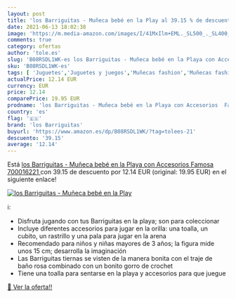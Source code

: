 ```yaml
---
layout: post
title: 'los Barriguitas - Muñeca bebé en la Play al 39.15 % de descuento'
date: 2021-06-13 18:02:38
image: 'https://m.media-amazon.com/images/I/41MxIlm+EML._SL500_._SL400_.jpg'
comments: true
category: ofertas
author: 'tole.es'
slug: 'B08RSDL1WK-es los Barriguitas - Muñeca bebé en la Playa con Accesorios...'
sku: 'B08RSDL1WK-es'
tags: [ 'Juguetes','Juguetes y juegos','Muñecas fashion','Muñecas fashion y accesorios','Muñecas y accesorios','bebé','los barriguitas', ]
actualPrice: 12.14 EUR
currency: EUR
price: 12.14
comparePrice: 19.95 EUR
prodname: 'los Barriguitas - Muñeca bebé en la Playa con Accesorios  Famosa 700016221 '
country: 'es'
flag: '🇪🇸'
brand: 'los Barriguitas'
buyurl: 'https://www.amazon.es/dp/B08RSDL1WK/?tag=tolees-21'
descuento: '39.15'
average: '12.14'
---
```


Está [los Barriguitas - Muñeca bebé en la Playa con Accesorios  Famosa 700016221 ](https://www.amazon.es/dp/B08RSDL1WK/?tag=tolees-21) con 39.15 de descuento por 12.14 EUR (original: 19.95 EUR) en el siguiente enlace!

[![los Barriguitas - Muñeca bebé en la Play](https://m.media-amazon.com/images/I/41MxIlm+EML._SL500_._SL400_.jpg)](https://www.amazon.es/dp/B08RSDL1WK/?tag=tolees-21)

ℹ️:

- Disfruta jugando con tus Barriguitas en la playa; son para coleccionar
- Incluye diferentes accesorios para jugar en la orilla: una toalla, un cubito, un rastrillo y una pala para jugar en la arena
- Recomendado para niños y niñas mayores de 3 años; la figura mide unos 15 cm; desarrolla la imaginación
- Las Barriguitas tiernas se visten de la manera bonita con el traje de baño rosa combinado con un bonito gorro de crochet
- Tiene una toalla para sentarse en la playa y accesorios para que juegue

[🛒 Ver la oferta!!](https://www.amazon.es/dp/B08RSDL1WK/?tag=tolees-21)
